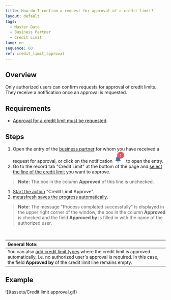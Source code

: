 ```yaml
---
title: How do I confirm a request for approval of a credit limit?
layout: default
tags:
  - Master Data
  - Business Partner
  - Credit Limit
lang: en
sequence: 60
ref: credit_limit_approval
---
```


## Overview
Only authorized users can confirm requests for approval of credit limits. They receive a notification once an approval is requested.

## Requirements
- [Approval for a credit limit must be requested](Credit_limit_request_approval).

## Steps
1. Open the entry of the [business partner](Menu) for whom you have received a request for approval, or click on the notification ![](assets/NotificationBell_WebUI.png) to open the entry.
1. Go to the record tab "Credit Limit" at the bottom of the page and [select the line of the credit limit](RecordSelection) you want to approve.
 >**Note:** The box in the column **Approved** of this line is unchecked.

1. [Start the action](StartAction) "Credit Limit Approve".
1. [metasfresh saves the progress automatically](Saveindicator).
 >**Note:** The message "Process completed successfully" is displayed in the upper right corner of the window, the box in the column **Approved** is checked and the field **Approved by** is filled in with the name of the authorized user.

<br>

| **General Note:** |
| :- |
| You can also [add credit limit types](Add_credit_limit_type) where the credit limit is approved automatically, i.e. no authorized user's approval is required. In this case, the field **Approved by** of the credit limit line remains empty. |

## Example
![](assets/Credit limit approval.gif)
